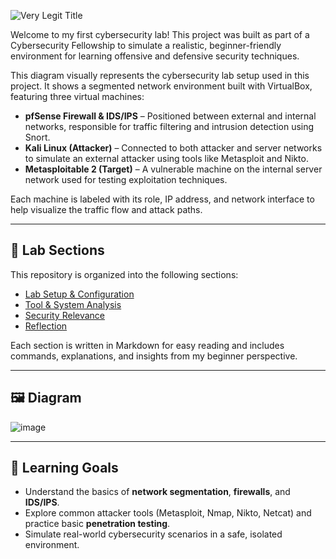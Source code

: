 ![Very Legit Title](https://images.cooltext.com/5732528.gif)

Welcome to my first cybersecurity lab! This project was built as part of a Cybersecurity Fellowship to simulate a realistic, beginner-friendly environment for learning offensive and defensive security techniques.

This diagram visually represents the cybersecurity lab setup used in this project. It shows a segmented network environment built with VirtualBox, featuring three virtual machines:

- **pfSense Firewall & IDS/IPS** – Positioned between external and internal networks, responsible for traffic filtering and intrusion detection using Snort.
- **Kali Linux (Attacker)** – Connected to both attacker and server networks to simulate an external attacker using tools like Metasploit and Nikto.
- **Metasploitable 2 (Target)** – A vulnerable machine on the internal server network used for testing exploitation techniques.

Each machine is labeled with its role, IP address, and network interface to help visualize the traffic flow and attack paths.

---

## 📂 Lab Sections

This repository is organized into the following sections:

- [Lab Setup & Configuration](https://github.com/cyristal-gems/verylegit_verylegal/blob/main/Lab_Setup_and_Configuration.md)
- [Tool & System Analysis](https://github.com/cyristal-gems/verylegit_verylegal/blob/main/Tools_and_System_Analysis.md)
- [Security Relevance](https://github.com/cyristal-gems/verylegit_verylegal/blob/main/Security_Relevance.md)
- [Reflection](https://github.com/cyristal-gems/verylegit_verylegal/blob/main/Reflection.md)

Each section is written in Markdown for easy reading and includes commands, explanations, and insights from my beginner perspective.

---

## 🖼️ Diagram

![image](https://github.com/user-attachments/assets/4b29ba10-99a9-4efb-ac85-dca34cccab73)

---

## 🎯 Learning Goals

- Understand the basics of **network segmentation**, **firewalls**, and **IDS/IPS**.
- Explore common attacker tools (Metasploit, Nmap, Nikto, Netcat) and practice basic **penetration testing**.
- Simulate real-world cybersecurity scenarios in a safe, isolated environment.
